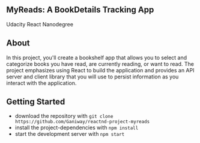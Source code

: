 ## MyReads: A BookDetails Tracking App
Udacity React Nanodegree

## About
In this project, you'll create a bookshelf app that allows you to select and categorize books you have read, are currently reading, or want to read. The project emphasizes using React to build the application and provides an API server and client library that you will use to persist information as you interact with the application.

## Getting Started
* download the repository with ```git clone https://github.com/Ganiway/reactnd-project-myreads```
* install the project-dependencies with ```npm install```
* start the development server with ```npm start```
